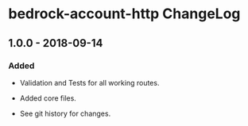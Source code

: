 # bedrock-account-http ChangeLog

## 1.0.0 - 2018-09-14

### Added
- Validation and Tests for all working routes.
- Added core files.

- See git history for changes.
